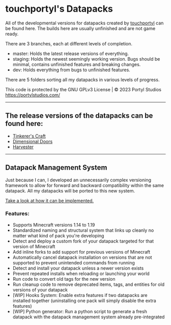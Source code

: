 # touchportyl's Datapacks
All of the developmental versions for datapacks created by [touchportyl](https:/github.com/touchportyl) can be found here. The builds here are usually unfinished and are not game ready.

There are 3 branches, each at different levels of completion.
- master: Holds the latest release versions of everything.
- staging: Holds the newest seemingly working version. Bugs should be minimal, contains unfinished features and breaking changes.
- dev: Holds everything from bugs to unfinished features.

There are 5 folders sorting all my datapacks in various levels of progress.

This code is protected by the GNU GPLv3 License | © 2023 Portyl Studios https://portylstudios.com/

---

## The release versions of the datapacks can be found here:
+ [Tinkerer's Craft](https://github.com/touchportyl/tinkererscraft)
+ [Dimensional Doors](https://github.com/touchportyl/dimensionaldoors)
+ [Harvester](https://github.com/touchportyl/harvester)

---

## Datapack Management System
Just because I can, I developed an unnecessarily complex versioning framework to allow for forward and backward compatibility within the same datapack. All my datapacks will be ported to this new system.

[Take a look at how it can be implemented.](https://portylstudios.notion.site/The-Datapack-Versioning-Framework-9384558d49a24d12b1bafa208b3a2ae7)

### Features:
- Supports Minecraft versions 1.14 to 1.19
- Standardized naming and structural system that links up cleanly no matter what kind of pack you're developing
- Detect and deploy a custom fork of your datapack targeted for that version of Minecraft
- Add inline forks to add support for previous versions of Minecraft
- Automatically cancel datapack installation on versions that are not supported to prevent unintended commands from running
- Detect and install your datapack unless a newer version exists
- Prevent repeated installs when reloading or launching your world
- Run code to convert old tags for the new version
- Run cleanup code to remove deprecated items, tags, and entities for old versions of your datapack
- [WIP] Hooks System: Enable extra features if two datapacks are installed together (uninstalling one pack will simply disable the extra features)
- [WIP] Python generator: Run a python script to generate a fresh datapack with the datapack management system already pre-integrated